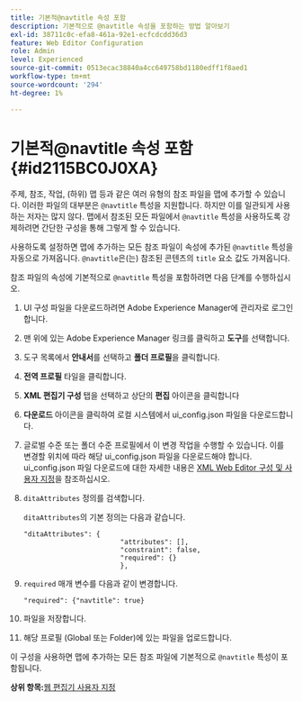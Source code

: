 ```yaml
---
title: 기본적@navtitle 속성 포함
description: 기본적으로 @navtitle 속성을 포함하는 방법 알아보기
exl-id: 38711c0c-efa8-461a-92e1-ecfcdcdd36d3
feature: Web Editor Configuration
role: Admin
level: Experienced
source-git-commit: 0513ecac38840a4cc649758bd1180edff1f8aed1
workflow-type: tm+mt
source-wordcount: '294'
ht-degree: 1%

---
```


# 기본적@navtitle 속성 포함 {#id2115BC0J0XA}

주제, 참조, 작업, \(하위\) 맵 등과 같은 여러 유형의 참조 파일을 맵에 추가할 수 있습니다. 이러한 파일의 대부분은 `@navtitle` 특성을 지원합니다. 하지만 이를 일관되게 사용하는 저자는 많지 않다. 맵에서 참조된 모든 파일에서 `@navtitle` 특성을 사용하도록 강제하려면 간단한 구성을 통해 그렇게 할 수 있습니다.

사용하도록 설정하면 맵에 추가하는 모든 참조 파일이 속성에 추가된 `@navtitle` 특성을 자동으로 가져옵니다. `@navtitle`은(는) 참조된 콘텐츠의 `title` 요소 값도 가져옵니다.

참조 파일의 속성에 기본적으로 `@navtitle` 특성을 포함하려면 다음 단계를 수행하십시오.

1. UI 구성 파일을 다운로드하려면 Adobe Experience Manager에 관리자로 로그인합니다.

1. 맨 위에 있는 Adobe Experience Manager 링크를 클릭하고 **도구**&#x200B;를 선택합니다.
1. 도구 목록에서 **안내서**&#x200B;를 선택하고 **폴더 프로필**&#x200B;을 클릭합니다.
1. **전역 프로필** 타일을 클릭합니다.
1. **XML 편집기 구성** 탭을 선택하고 상단의 **편집** 아이콘을 클릭합니다
1. **다운로드** 아이콘을 클릭하여 로컬 시스템에서 ui\_config.json 파일을 다운로드합니다.
1. 글로벌 수준 또는 폴더 수준 프로필에서 이 변경 작업을 수행할 수 있습니다. 이를 변경할 위치에 따라 해당 ui\_config.json 파일을 다운로드해야 합니다. ui\_config.json 파일 다운로드에 대한 자세한 내용은 [XML Web Editor 구성 및 사용자 지정](conf-folder-level.md#id2065G300O5Z)을 참조하십시오.

1. `ditaAttributes` 정의를 검색합니다.

   `ditaAttributes`의 기본 정의는 다음과 같습니다.

   ```
   "ditaAttributes": {
                           "attributes": [],
                           "constraint": false,
                           "required": {}
                           },
   ```

1. `required` 매개 변수를 다음과 같이 변경합니다.

   ```
   "required": {"navtitle": true}
   ```

1. 파일을 저장합니다.

1. 해당 프로필 \(Global 또는 Folder\)에 있는 파일을 업로드합니다.


이 구성을 사용하면 맵에 추가하는 모든 참조 파일에 기본적으로 `@navtitle` 특성이 포함됩니다.

**상위 항목:**&#x200B;[&#x200B;웹 편집기 사용자 지정](conf-web-editor.md)
